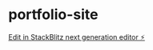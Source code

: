 # portfolio-site

[Edit in StackBlitz next generation editor ⚡️](https://stackblitz.com/~/github.com/deepspace28/portfolio-site)